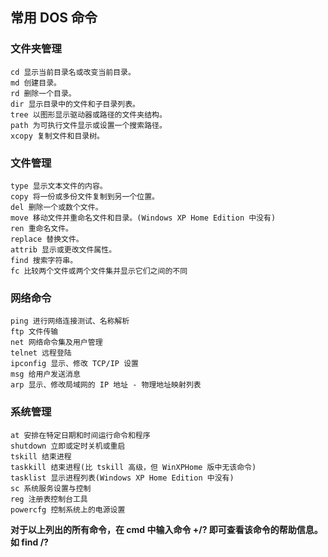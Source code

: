 ## 常用 DOS 命令
### 文件夹管理
```
cd 显示当前目录名或改变当前目录。
md 创建目录。
rd 删除一个目录。
dir 显示目录中的文件和子目录列表。
tree 以图形显示驱动器或路径的文件夹结构。
path 为可执行文件显示或设置一个搜索路径。
xcopy 复制文件和目录树。
```

### 文件管理
```
type 显示文本文件的内容。
copy 将一份或多份文件复制到另一个位置。
del 删除一个或数个文件。
move 移动文件并重命名文件和目录。(Windows XP Home Edition 中没有)
ren 重命名文件。
replace 替换文件。
attrib 显示或更改文件属性。
find 搜索字符串。
fc 比较两个文件或两个文件集并显示它们之间的不同
```

### 网络命令
```
ping 进行网络连接测试、名称解析
ftp 文件传输
net 网络命令集及用户管理
telnet 远程登陆
ipconfig 显示、修改 TCP/IP 设置
msg 给用户发送消息
arp 显示、修改局域网的 IP 地址 - 物理地址映射列表
```

### 系统管理
```
at 安排在特定日期和时间运行命令和程序
shutdown 立即或定时关机或重启
tskill 结束进程
taskkill 结束进程(比 tskill 高级，但 WinXPHome 版中无该命令)
tasklist 显示进程列表(Windows XP Home Edition 中没有)
sc 系统服务设置与控制
reg 注册表控制台工具
powercfg 控制系统上的电源设置
```
**对于以上列出的所有命令，在 cmd 中输入命令 +/? 即可查看该命令的帮助信息。如 find /?**
